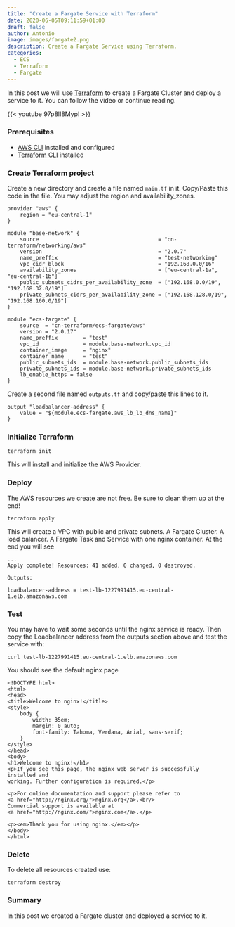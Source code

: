 ```yaml
---
title: "Create a Fargate Service with Terraform"
date: 2020-06-05T09:11:59+01:00
draft: false
author: Antonio
image: images/fargate2.png
description: Create a Fargate Service using Terraform.
categories: 
  - ECS
  - Terraform
  - Fargate
---
```


In this post we will use [Terraform](https://www.terraform.io/) to create a Fargate Cluster and deploy a service to it. You can follow the video or continue reading.

{{< youtube 97p8lI8MypI >}}

### Prerequisites
* [AWS CLI](https://docs.aws.amazon.com/cli/latest/userguide/install-cliv1.html) installed and configured
* [Terraform CLI](https://learn.hashicorp.com/terraform/getting-started/install.html#install-terraform) installed


### Create Terraform project
Create a new directory and create a file named `main.tf` in it. Copy/Paste this code in the file. You may adjust the region and availability_zones.

    provider "aws" {
        region = "eu-central-1"
    }

    module "base-network" {
        source                                      = "cn-terraform/networking/aws"
        version                                     = "2.0.7"
        name_preffix                                = "test-networking"
        vpc_cidr_block                              = "192.168.0.0/16"
        availability_zones                          = ["eu-central-1a", "eu-central-1b"]
        public_subnets_cidrs_per_availability_zone  = ["192.168.0.0/19", "192.168.32.0/19"]
        private_subnets_cidrs_per_availability_zone = ["192.168.128.0/19", "192.168.160.0/19"]
    }

    module "ecs-fargate" {
        source  = "cn-terraform/ecs-fargate/aws"
        version = "2.0.17"
        name_preffix        = "test"
        vpc_id              = module.base-network.vpc_id
        container_image     = "nginx"
        container_name      = "test"
        public_subnets_ids  = module.base-network.public_subnets_ids
        private_subnets_ids = module.base-network.private_subnets_ids
        lb_enable_https = false
    }

Create a second file named `outputs.tf` and copy/paste this lines to it.

    output "loadbalancer-address" {
        value = "${module.ecs-fargate.aws_lb_lb_dns_name}"
    }

### Initialize Terraform
    terraform init

This will install and initialize the AWS Provider.

### Deploy
The AWS resources we create are not free. Be sure to clean them up at the end!

    terraform apply

This will create a VPC with public and private subnets. A Fargate Cluster. A load balancer. A Fargate Task and Service with one nginx container. At the end you will see

    ...
    Apply complete! Resources: 41 added, 0 changed, 0 destroyed.

    Outputs:

    loadbalancer-address = test-lb-1227991415.eu-central-1.elb.amazonaws.com

### Test
You may have to wait some seconds until the nginx service is ready. Then copy the Loadbalancer address from the outputs section above and test the service with:

    curl test-lb-1227991415.eu-central-1.elb.amazonaws.com

You should see the default nginx page

    <!DOCTYPE html>
    <html>
    <head>
    <title>Welcome to nginx!</title>
    <style>
        body {
            width: 35em;
            margin: 0 auto;
            font-family: Tahoma, Verdana, Arial, sans-serif;
        }
    </style>
    </head>
    <body>
    <h1>Welcome to nginx!</h1>
    <p>If you see this page, the nginx web server is successfully installed and
    working. Further configuration is required.</p>

    <p>For online documentation and support please refer to
    <a href="http://nginx.org/">nginx.org</a>.<br/>
    Commercial support is available at
    <a href="http://nginx.com/">nginx.com</a>.</p>

    <p><em>Thank you for using nginx.</em></p>
    </body>
    </html>


### Delete
To delete all resources created use:

    terraform destroy

### Summary
In this post we created a Fargate cluster and deployed a service to it.

